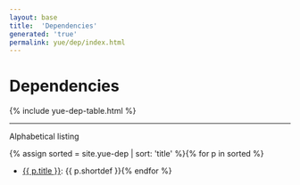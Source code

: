 ```yaml
---
layout: base
title:  'Dependencies'
generated: 'true'
permalink: yue/dep/index.html
---
```


# Dependencies

{% include yue-dep-table.html %}

----------

Alphabetical listing

{% assign sorted = site.yue-dep | sort: 'title' %}{% for p in sorted %}
* [{{ p.title }}](): {{ p.shortdef }}{% endfor %}
